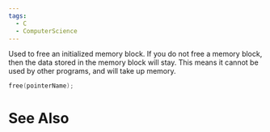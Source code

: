```yaml
---
tags:
  - C
  - ComputerScience
---
```

Used to free an initialized memory block. If you do not free a memory block, then the data stored in the memory block will stay. This means it cannot be used by other programs, and will take up memory.

```c showlinenumbers
free(pointerName);
```

# See Also